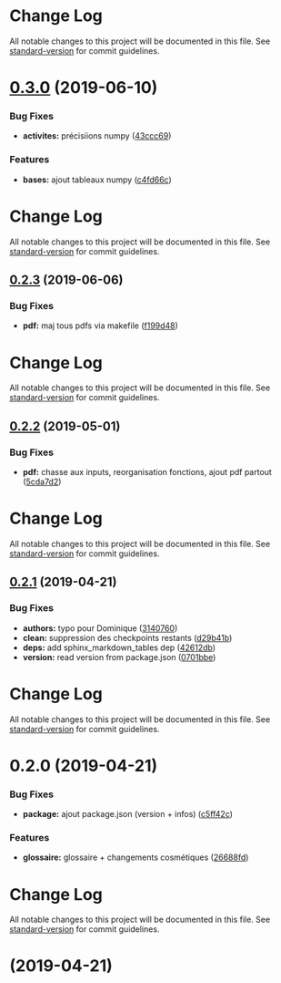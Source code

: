 # Change Log

All notable changes to this project will be documented in this file. See [standard-version](https://github.com/conventional-changelog/standard-version) for commit guidelines.

# [0.3.0](https://github.com/jmbarbier/pyspc/compare/v0.2.3...v0.3.0) (2019-06-10)


### Bug Fixes

* **activites:** précisiions numpy ([43ccc69](https://github.com/jmbarbier/pyspc/commit/43ccc69))


### Features

* **bases:** ajout tableaux numpy ([c4fd66c](https://github.com/jmbarbier/pyspc/commit/c4fd66c))



# Change Log

All notable changes to this project will be documented in this file. See [standard-version](https://github.com/conventional-changelog/standard-version) for commit guidelines.

## [0.2.3](https://github.com/jmbarbier/pyspc/compare/v0.2.2...v0.2.3) (2019-06-06)


### Bug Fixes

* **pdf:** maj tous pdfs via makefile ([f199d48](https://github.com/jmbarbier/pyspc/commit/f199d48))



# Change Log

All notable changes to this project will be documented in this file. See [standard-version](https://github.com/conventional-changelog/standard-version) for commit guidelines.

## [0.2.2](https://github.com/jmbarbier/pyspc/compare/v0.2.1...v0.2.2) (2019-05-01)


### Bug Fixes

* **pdf:** chasse aux inputs, reorganisation fonctions, ajout pdf partout ([5cda7d2](https://github.com/jmbarbier/pyspc/commit/5cda7d2))



# Change Log

All notable changes to this project will be documented in this file. See [standard-version](https://github.com/conventional-changelog/standard-version) for commit guidelines.

## [0.2.1](https://github.com/jmbarbier/pyspc/compare/v0.2.0...v0.2.1) (2019-04-21)


### Bug Fixes

* **authors:** typo pour Dominique ([3140760](https://github.com/jmbarbier/pyspc/commit/3140760))
* **clean:** suppression des checkpoints restants ([d29b41b](https://github.com/jmbarbier/pyspc/commit/d29b41b))
* **deps:** add sphinx_markdown_tables dep ([42612db](https://github.com/jmbarbier/pyspc/commit/42612db))
* **version:** read version from package.json ([0701bbe](https://github.com/jmbarbier/pyspc/commit/0701bbe))



# Change Log

All notable changes to this project will be documented in this file. See [standard-version](https://github.com/conventional-changelog/standard-version) for commit guidelines.

# 0.2.0 (2019-04-21)


### Bug Fixes

* **package:** ajout package.json (version + infos) ([c5ff42c](https://github.com/jmbarbier/pyspc/commit/c5ff42c))


### Features

* **glossaire:** glossaire + changements cosmétiques ([26688fd](https://github.com/jmbarbier/pyspc/commit/26688fd))



# Change Log

All notable changes to this project will be documented in this file. See [standard-version](https://github.com/conventional-changelog/standard-version) for commit guidelines.

#  (2019-04-21)
